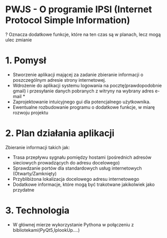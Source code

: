 # PWJS - O programie  IPSI (Internet Protocol Simple Information)
? Oznacza dodatkowe funkcje, które na ten czas są w planach, lecz mogą ulec zmianie
# 1. Pomysł 
- Stworzenie aplikacji mającej za zadanie zbieranie informacji o poszczególnym adresie strony internetowej.
- Wdrożenie do aplikacji systemu logowania na pocztę(prawdopodobnie gmail) i przesyłanie danych pobranych z witryny na wybrany adres e-mail *
- Zaprojektowanie intuicyjnego gui dla potencjalnego użytkownika. 
- Ewentualne rozbudowanie programu o dodatkowe funkcje, w miarę rozwoju projektu 
# 2. Plan działania aplikacji
Zbieranie informacji takich jak: 
- Trasa przepływu sygnału pomiędzy hostami (pośrednich adresów sieciowych prowadzących do adresu docelowego) 
- Sprawdzanie portów dla standardowych usług internetowych (Otwarty/Zamknięty)
- Przyblibiżona lokalizacja docelowego adresu internetowego
- Dodatkowe informacje, które mogą być trakotwane jakikolwiek jako przydatne 
# 3. Technologia 
- W głównej mierze wykorzystanie Pythona w połączeniu z bibliotekami(PyQt5,IplookUp....)





